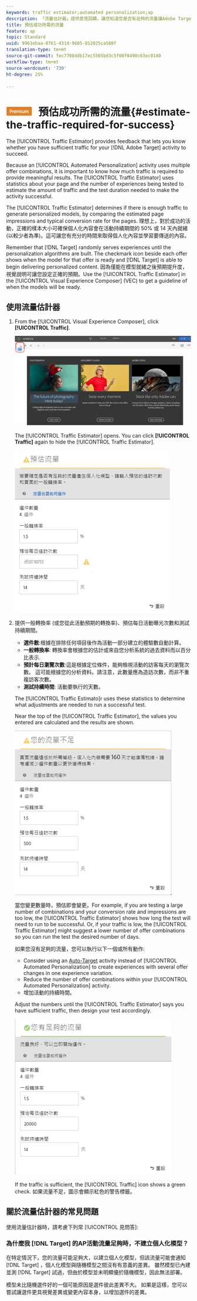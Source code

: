 ```yaml
---
keywords: traffic estimator;automated personalization;ap
description: 「流量估計器」提供意見回饋，讓您知道您是否有足夠的流量讓Adobe Target活動成功。
title: 預估成功所需的流量
feature: ap
topic: Standard
uuid: 9961ebaa-8761-431d-9605-852025ca580f
translation-type: tm+mt
source-git-commit: fec7708ddb17ec5565bd3c5f00f0490c03ec0140
workflow-type: tm+mt
source-wordcount: '730'
ht-degree: 25%

---
```



# ![PREMIUM](/help/assets/premium.png) 預估成功所需的流量{#estimate-the-traffic-required-for-success}

The [!UICONTROL Traffic Estimator] provides feedback that lets you know whether you have sufficient traffic for your [!DNL Adobe Target] activity to succeed.

Because an [!UICONTROL Automated Personalization] activity uses multiple offer combinations, it is important to know how much traffic is required to provide meaningful results. The [!UICONTROL Traffic Estimator] uses statistics about your page and the number of experiences being tested to estimate the amount of traffic and the test duration needed to make the activity successful.

The [!UICONTROL Traffic Estimator] determines if there is enough traffic to generate personalized models, by comparing the estimated page impressions and typical conversion rate for the pages. 理想上，對於成功的活動，正確的樣本大小可確保個人化內容會在活動持續期間的 50% 或 14 天內就緒 (以較少者為準)。這可讓您有充分的時間來取得個人化內容並學習要傳送的內容。

Remember that [!DNL Target] randomly serves experiences until the personalization algorithms are built. The checkmark icon beside each offer shows when the model for that offer is ready and [!DNL Target] is able to begin delivering personalized content. 因為僅能在模型就緒之後預期提升度，視覺說明可讓您設定正確的預期。Use the [!UICONTROL Traffic Estimator] in the [!UICONTROL Visual Experience Composer] (VEC) to get a guideline of when the models will be ready.

## 使用流量估計器

1. From the [!UICONTROL Visual Experience Composer], click **[!UICONTROL Traffic]**.

   ![流量圖示](/help/c-activities/t-automated-personalization/assets/icon-traffic.png)

   The [!UICONTROL Traffic Estimator] opens. You can click **[!UICONTROL Traffic]** again to hide the [!UICONTROL Traffic Estimator].

   ![](assets/ap_est.png)

1. 提供一般轉換率 (或您從此活動預期的轉換率)、預估每日活動曝光次數和測試持續期間。

   * **選件數**:根據在排除任何項目後作為活動一部分建立的體驗數自動計算。
   * **一般轉換率**: 轉換率會根據您的估計或來自您分析系統的過去資料而以百分比表示.
   * **預計每日瀏覽次數**:這是根據定位條件，能夠檢視活動的訪客每天的瀏覽次數。 這可能根據您的分析資料。請注意，此數量應為造訪次數，而非不重複訪客次數。
   * **測試持續時間**: 活動要執行的天數。

   The [!UICONTROL Traffic Estimato]r uses these statistics to determine what adjustments are needed to run a successful test.

   Near the top of the [!UICONTROL Traffic Estimator], the values you entered are calculated and the results are shown.

   ![](assets/ap_est_no.png)

   當您變更數量時，預估即會變更。For example, if you are testing a large number of combinations and your conversion rate and impressions are too low, the [!UICONTROL Traffic Estimator] shows how long the test will need to run to be successful. Or, if your traffic is low, the [!UICONTROL Traffic Estimator] might suggest a lower number of offer combinations so you can run the test the desired number of days.

   如果您沒有足夠的流量，您可以執行以下一個或所有動作:

   * Consider using an [Auto-Target](/help/c-activities/auto-target-to-optimize.md) activity instead of [!UICONTROL Automated Personalization] to create experiences with several offer changes in one experience variation.
   * Reduce the number of offer combinations within your [!UICONTROL Automated Personalization] activity.
   * 增加活動的持續時間。

   Adjust the numbers until the [!UICONTROL Traffic Estimator] says you have sufficient traffic, then design your test accordingly.

   ![](assets/ap_est_yes.png)

   If the traffic is sufficient, the [!UICONTROL Traffic] icon shows a green check. 如果流量不足，圖示會顯示紅色的警告標籤。

## 關於流量估計器的常見問題

使用流量估計器時，請考慮下列常 [!UICONTROL 見問答]:

### 為什麼我 [!DNL Target] 的AP活動流量足夠時，不建立個人化模型？

在特定情況下，您的流量可能足夠大，以建立個人化模型，但該流量可能會通知 [!DNL Target] ，個人化模型與隨機模型之間沒有有意義的差異。 雖然模型已內建並測 [!DNL Target] 試過，但由於模型並未明顯優於隨機模型，因此無法部署。

模型未比隨機選件好的一個可能原因是選件彼此差異不大。 如果是這樣，您可以嘗試讓選件更具視覺差異或變更內容本身，以增加選件的差異。

